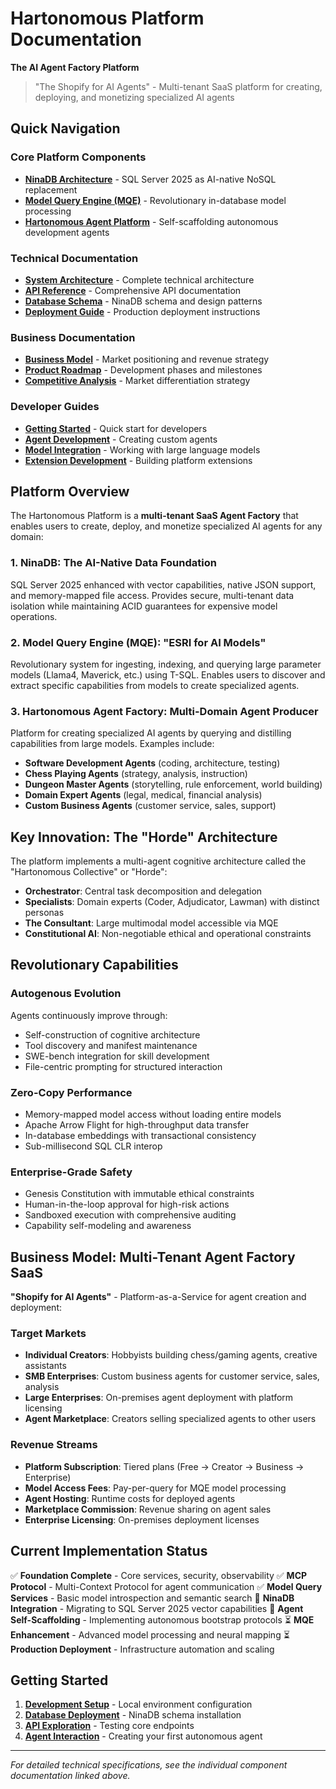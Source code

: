 # Hartonomous Platform Documentation

**The AI Agent Factory Platform**

> "The Shopify for AI Agents" - Multi-tenant SaaS platform for creating, deploying, and monetizing specialized AI agents

## Quick Navigation

### **Core Platform Components**
- [**NinaDB Architecture**](./architecture/ninadb-specifications.md) - SQL Server 2025 as AI-native NoSQL replacement
- [**Model Query Engine (MQE)**](./mge/mge-overview.md) - Revolutionary in-database model processing
- [**Hartonomous Agent Platform**](./agents/hartonomous-overview.md) - Self-scaffolding autonomous development agents

### **Technical Documentation**
- [**System Architecture**](./architecture/system-overview.md) - Complete technical architecture
- [**API Reference**](./api/api-documentation.md) - Comprehensive API documentation
- [**Database Schema**](./database/schema-reference.md) - NinaDB schema and design patterns
- [**Deployment Guide**](./infrastructure/deployment-guide.md) - Production deployment instructions

### **Business Documentation**
- [**Business Model**](./business/business-strategy.md) - Market positioning and revenue strategy
- [**Product Roadmap**](./business/product-roadmap.md) - Development phases and milestones
- [**Competitive Analysis**](./business/competitive-landscape.md) - Market differentiation strategy

### **Developer Guides**
- [**Getting Started**](./guides/getting-started.md) - Quick start for developers
- [**Agent Development**](./guides/agent-development.md) - Creating custom agents
- [**Model Integration**](./guides/model-integration.md) - Working with large language models
- [**Extension Development**](./guides/extension-development.md) - Building platform extensions

## Platform Overview

The Hartonomous Platform is a **multi-tenant SaaS Agent Factory** that enables users to create, deploy, and monetize specialized AI agents for any domain:

### **1. NinaDB: The AI-Native Data Foundation**
SQL Server 2025 enhanced with vector capabilities, native JSON support, and memory-mapped file access. Provides secure, multi-tenant data isolation while maintaining ACID guarantees for expensive model operations.

### **2. Model Query Engine (MQE): "ESRI for AI Models"**
Revolutionary system for ingesting, indexing, and querying large parameter models (Llama4, Maverick, etc.) using T-SQL. Enables users to discover and extract specific capabilities from models to create specialized agents.

### **3. Hartonomous Agent Factory: Multi-Domain Agent Producer**
Platform for creating specialized AI agents by querying and distilling capabilities from large models. Examples include:
- **Software Development Agents** (coding, architecture, testing)
- **Chess Playing Agents** (strategy, analysis, instruction)
- **Dungeon Master Agents** (storytelling, rule enforcement, world building)
- **Domain Expert Agents** (legal, medical, financial analysis)
- **Custom Business Agents** (customer service, sales, support)

## Key Innovation: The "Horde" Architecture

The platform implements a multi-agent cognitive architecture called the "Hartonomous Collective" or "Horde":

- **Orchestrator**: Central task decomposition and delegation
- **Specialists**: Domain experts (Coder, Adjudicator, Lawman) with distinct personas
- **The Consultant**: Large multimodal model accessible via MQE
- **Constitutional AI**: Non-negotiable ethical and operational constraints

## Revolutionary Capabilities

### **Autogenous Evolution**
Agents continuously improve through:
- Self-construction of cognitive architecture
- Tool discovery and manifest maintenance
- SWE-bench integration for skill development
- File-centric prompting for structured interaction

### **Zero-Copy Performance**
- Memory-mapped model access without loading entire models
- Apache Arrow Flight for high-throughput data transfer
- In-database embeddings with transactional consistency
- Sub-millisecond SQL CLR interop

### **Enterprise-Grade Safety**
- Genesis Constitution with immutable ethical constraints
- Human-in-the-loop approval for high-risk actions
- Sandboxed execution with comprehensive auditing
- Capability self-modeling and awareness

## Business Model: Multi-Tenant Agent Factory SaaS

**"Shopify for AI Agents"** - Platform-as-a-Service for agent creation and deployment:

### **Target Markets**
- **Individual Creators**: Hobbyists building chess/gaming agents, creative assistants
- **SMB Enterprises**: Custom business agents for customer service, sales, analysis
- **Large Enterprises**: On-premises agent deployment with platform licensing
- **Agent Marketplace**: Creators selling specialized agents to other users

### **Revenue Streams**
- **Platform Subscription**: Tiered plans (Free → Creator → Business → Enterprise)
- **Model Access Fees**: Pay-per-query for MQE model processing
- **Agent Hosting**: Runtime costs for deployed agents
- **Marketplace Commission**: Revenue sharing on agent sales
- **Enterprise Licensing**: On-premises deployment licenses

## Current Implementation Status

✅ **Foundation Complete** - Core services, security, observability
✅ **MCP Protocol** - Multi-Context Protocol for agent communication
✅ **Model Query Services** - Basic model introspection and semantic search
🔄 **NinaDB Integration** - Migrating to SQL Server 2025 vector capabilities
🔄 **Agent Self-Scaffolding** - Implementing autonomous bootstrap protocols
⏳ **MQE Enhancement** - Advanced model processing and neural mapping
⏳ **Production Deployment** - Infrastructure automation and scaling

## Getting Started

1. **[Development Setup](./guides/getting-started.md)** - Local environment configuration
2. **[Database Deployment](./database/deployment.md)** - NinaDB schema installation
3. **[API Exploration](./api/quickstart.md)** - Testing core endpoints
4. **[Agent Interaction](./agents/first-agent.md)** - Creating your first autonomous agent

---

*For detailed technical specifications, see the individual component documentation linked above.*